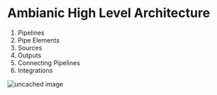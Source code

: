 
# Ambianic High Level Architecture

1. Pipelines
2. Pipe Elements
3. Sources
4. Outputs
5. Connecting Pipelines
6. Integrations

![uncached image](http://www.plantuml.com/plantuml/proxy?cache=no&src=https://raw.github.com/plantuml/plantuml-server/master/src/main/webapp/resource/test2diagrams.txt)

